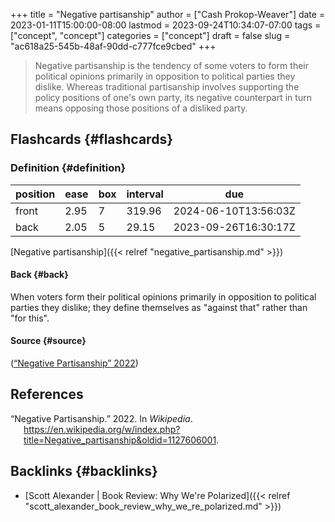 +++
title = "Negative partisanship"
author = ["Cash Prokop-Weaver"]
date = 2023-01-11T15:00:00-08:00
lastmod = 2023-09-24T10:34:07-07:00
tags = ["concept", "concept"]
categories = ["concept"]
draft = false
slug = "ac618a25-545b-48af-90dd-c777fce9cbed"
+++

> Negative partisanship is the tendency of some voters to form their political opinions primarily in opposition to political parties they dislike. Whereas traditional partisanship involves supporting the policy positions of one's own party, its negative counterpart in turn means opposing those positions of a disliked party.


## Flashcards {#flashcards}


### Definition {#definition}

| position | ease | box | interval | due                  |
|----------|------|-----|----------|----------------------|
| front    | 2.95 | 7   | 319.96   | 2024-06-10T13:56:03Z |
| back     | 2.05 | 5   | 29.15    | 2023-09-26T16:30:17Z |

[Negative partisanship]({{< relref "negative_partisanship.md" >}})


#### Back {#back}

When voters form their political opinions primarily in opposition to political parties they dislike; they define themselves as "against that" rather than "for this".


#### Source {#source}

(<a href="#citeproc_bib_item_1">“Negative Partisanship” 2022</a>)

## References

<style>.csl-entry{text-indent: -1.5em; margin-left: 1.5em;}</style><div class="csl-bib-body">
  <div class="csl-entry"><a id="citeproc_bib_item_1"></a>“Negative Partisanship.” 2022. In <i>Wikipedia</i>. <a href="https://en.wikipedia.org/w/index.php?title=Negative_partisanship&oldid=1127606001">https://en.wikipedia.org/w/index.php?title=Negative_partisanship&#38;oldid=1127606001</a>.</div>
</div>


## Backlinks {#backlinks}

-   [Scott Alexander | Book Review: Why We're Polarized]({{< relref "scott_alexander_book_review_why_we_re_polarized.md" >}})
